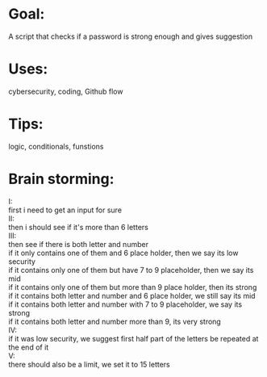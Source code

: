 # Goal:
A script that checks if a password is strong enough and gives suggestion
# Uses: 
cybersecurity, coding, Github flow
# Tips:
logic, conditionals, funstions
# Brain storming:
I:  
first i need to get an input for sure  
II:  
then i should see if it's more than 6 letters  
III:  
then see if there is both letter and number  
if it only contains one of them and 6 place holder, then we say its low security  
if it contains only one of them but have 7 to 9 placeholder, then we say its mid  
if it contains only one of them but more than 9 place holder, then its strong  
if it contains both letter and number and 6 place holder, we still say its mid  
if it contains both letter and number with 7 to 9 placeholder, we say its strong  
if it contains both letter and number more than 9, its very strong  
IV:  
if it was low security, we suggest first half part of the letters be repeated at the end of it  
V:  
there should also be a limit, we set it to 15 letters  

